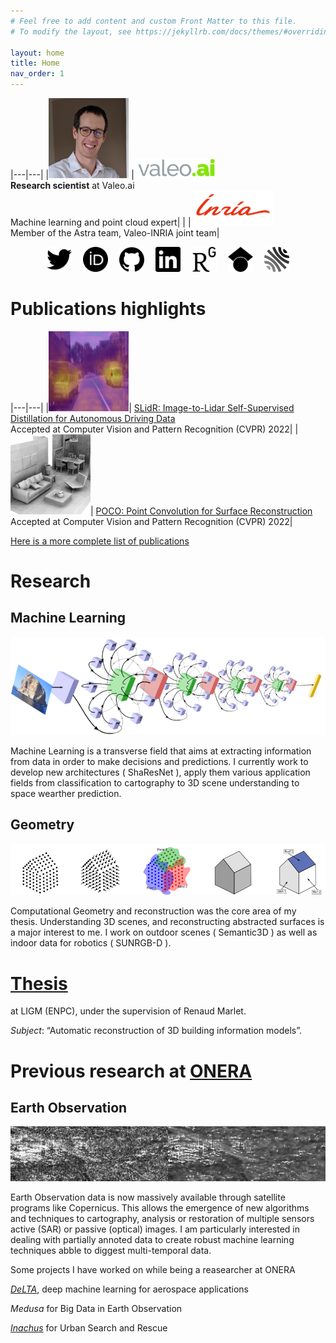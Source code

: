 ```yaml
---
# Feel free to add content and custom Front Matter to this file.
# To modify the layout, see https://jekyllrb.com/docs/themes/#overriding-theme-defaults

layout: home
title: Home
nav_order: 1
---
```


|---|---|
|<img width="128" height="128" src="/images/profile.png" /> | <img width="128" src="/images/valeoai_logo.png" /><br/>**Research scientist** at Valeo.ai<br/> Machine learning and point cloud expert|
| | <img width="128" src="/images/inria_logo.png"/><br/> Member of the Astra team, Valeo-INRIA joint team|

<!-- from https://simpleicons.org/ -->
<p align="center">
  <a href="https://twitter.com/alexandreboulch" target="_blank"><img width="40" height="40" src="/images/svg_icons/twitter.svg" title="Twitter" /></a>
  &emsp;<a href="https://orcid.org/0000-0002-4196-9665" target="_blank"><img width="40" height="40" src="/images/svg_icons/orcid.svg" title="Orcid" /></a>
  &emsp;<a href="https://github.com/aboulch" target="_blank"><img width="40" height="40" src="/images/svg_icons/github.svg" title="Github" /></a>
  &emsp;<a href="https://fr.linkedin.com/in/alexandre-boulch-0464b71b" target="_blank"><img width="40" height="40" src="/images/svg_icons/linkedin.svg" title="LinkedIn" /></a>
  &emsp;<a href="https://www.researchgate.net/scientific-contributions/Alexandre-Boulch-2008959436" target="_blank"><img width="40" height="40" src="/images/svg_icons/researchgate.svg" title="ResearchGate" /></a>
  &emsp;<a href="https://scholar.google.fr/citations?user=iJ3qFGAAAAAJ&hl=en" target="_blank"><img width="40" height="40" src="/images/svg_icons/googlescholar.svg" title="Google Scholar" /></a>
  &emsp;<a href="https://cv.archives-ouvertes.fr/boulch-alexandre" target="_blank"><img width="40" height="40" src="/images/svg_icons/hal.svg" title="HAL" /></a>
</p>


# Publications highlights

|---|---|
|<img width="128" height="128" src="/images/publication_thumbnails/2022_cvpr_slidr.png" />| [SLidR: Image-to-Lidar Self-Supervised Distillation for Autonomous Driving Data](/publications/2022_cvpr_slidr)<br/> Accepted at Computer Vision and Pattern Recognition (CVPR) 2022|
|<img width="128" height="128" src="/images/publication_thumbnails/2022_cvpr_poco.png" />| [POCO: Point Convolution for Surface Reconstruction](/publications/2022_cvpr_poco)<br/> Accepted at Computer Vision and Pattern Recognition (CVPR) 2022|

[Here is a more complete list of publications](/publications)

# Research

## Machine Learning

![Machine learning](/images/machine_learning.png)

Machine Learning is a transverse field that aims at extracting information from data in order to make decisions and predictions. I currently work to develop new architectures ( ShaResNet ), apply them various application fields from classification to cartography to 3D scene understanding to space wearther prediction.

## Geometry

![Geometry](/images/geo.png)

Computational Geometry and reconstruction was the core area of my thesis. Understanding 3D scenes, and reconstructing abstracted surfaces is a major interest to me. I work on outdoor scenes ( Semantic3D ) as well as indoor data for robotics ( SUNRGB-D ).

# [Thesis](/thesis/)
at LIGM (ENPC), under the supervision of Renaud Marlet.

*Subject*: “Automatic reconstruction of 3D building information models”.

# Previous research at [ONERA](https://www.onera.fr/en)

## Earth Observation

![Earth Observation](/images/eo.png)

Earth Observation data is now massively available through satellite programs like Copernicus. This allows the emergence of new algorithms and techniques to cartography, analysis or restoration of multiple sensors active (SAR) or passive (optical) images. I am particularly interested in dealing with partially annoted data to create robust machine learning techniques abble to diggest multi-temporal data.

Some projects I have worked on while being a reasearcher at ONERA

*[DeLTA](https://delta-onera.github.io/)*, deep machine learning for aerospace applications

*Medusa* for Big Data in Earth Observation

*[Inachus](https://www.inachus.eu/)* for Urban Search and Rescue
